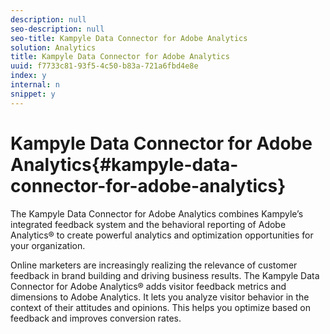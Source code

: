 ```yaml
---
description: null
seo-description: null
seo-title: Kampyle Data Connector for Adobe Analytics
solution: Analytics
title: Kampyle Data Connector for Adobe Analytics
uuid: f7733c81-93f5-4c50-b83a-721a6fbd4e8e
index: y
internal: n
snippet: y
---
```


# Kampyle Data Connector for Adobe Analytics{#kampyle-data-connector-for-adobe-analytics}

The Kampyle Data Connector for Adobe Analytics combines Kampyle’s integrated feedback system and the behavioral reporting of Adobe Analytics® to create powerful analytics and optimization opportunities for your organization.

Online marketers are increasingly realizing the relevance of customer feedback in brand building and driving business results. The Kampyle Data Connector for Adobe Analytics® adds visitor feedback metrics and dimensions to Adobe Analytics. It lets you analyze visitor behavior in the context of their attitudes and opinions. This helps you optimize based on feedback and improves conversion rates. 

